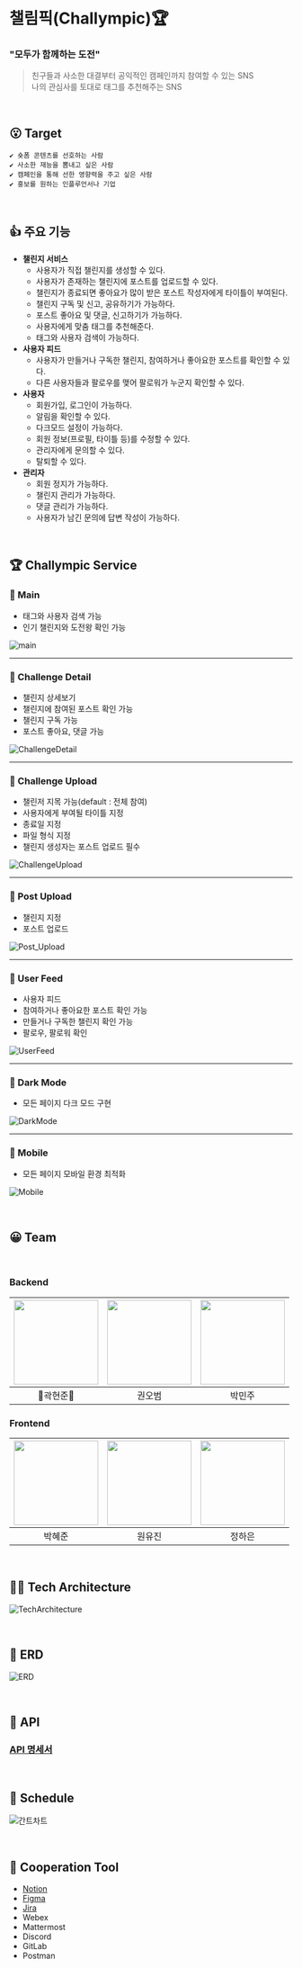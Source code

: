 # 챌림픽(Challympic)🏆
### "모두가 함께하는 도전"
> 친구들과 사소한 대결부터 공익적인 캠페인까지 참여할 수 있는 SNS   
> 나의 관심사를 토대로 태그를 추천해주는 SNS 

<br>

## 😮 Target
    ✔ 숏폼 콘텐츠를 선호하는 사람
    ✔ 사소한 재능을 뽐내고 싶은 사람
    ✔ 캠페인을 통해 선한 영향력을 주고 싶은 사람
    ✔ 홍보를 원하는 인플루언서나 기업

<br>

## 👍 주요 기능
- **챌린지 서비스**
    - 사용자가 직접 챌린지를 생성할 수 있다.
    - 사용자가 존재하는 챌린지에 포스트를 업로드할 수 있다.
    - 챌린지가 종료되면 좋아요가 많이 받은 포스트 작성자에게 타이틀이 부여된다.
    - 챌린지 구독 및 신고, 공유하기가 가능하다.
    - 포스트 좋아요 및 댓글, 신고하기가 가능하다.
    - 사용자에게 맞춤 태그를 추천해준다.
    - 태그와 사용자 검색이 가능하다.
- **사용자 피드**
    - 사용자가 만들거나 구독한 챌린지, 참여하거나 좋아요한 포스트를 확인할 수 있다.
    - 다른 사용자들과 팔로우를 맺어 팔로워가 누군지 확인할 수 있다.
- **사용자**
    - 회원가입, 로그인이 가능하다.
    - 알림을 확인할 수 있다.
    - 다크모드 설정이 가능하다.
    - 회원 정보(프로필, 타이틀 등)를 수정할 수 있다.
    - 관리자에게 문의할 수 있다.
    - 탈퇴할 수 있다.
- **관리자**
    - 회원 정지가 가능하다.
    - 챌린지 관리가 가능하다.
    - 댓글 관리가 가능하다.
    - 사용자가 남긴 문의에 답변 작성이 가능하다.

<br>

## 🏆 Challympic Service
### 📌 Main
- 태그와 사용자 검색 가능
- 인기 챌린지와 도전왕 확인 가능

![main](https://user-images.githubusercontent.com/53832553/154306212-e573c27f-5cf3-4440-8376-b7da3e920280.png)

---

### 📌 Challenge Detail
- 챌린지 상세보기
- 챌린지에 참여된 포스트 확인 가능
- 챌린지 구독 가능
- 포스트 좋아요, 댓글 가능

![ChallengeDetail](https://user-images.githubusercontent.com/53832553/154307326-8f2b0f5a-8b45-45ca-a747-7f7ad0455005.png)

---

### 📌 Challenge Upload
- 챌린저 지목 가능(default : 전체 참여)
- 사용자에게 부여될 타이틀 지정
- 종료일 지정
- 파일 형식 지정
- 챌린지 생성자는 포스트 업로드 필수

![ChallengeUpload](https://user-images.githubusercontent.com/53832553/154306702-5d11b7e0-5e38-445f-b894-34fa40a9bf9b.png)

---

### 📌 Post Upload
- 챌린지 지정
- 포스트 업로드

![Post_Upload](https://user-images.githubusercontent.com/53832553/154306940-5e1aedd8-4f07-4638-91ae-142249120df9.png)

---

### 📌 User Feed
- 사용자 피드
- 참여하거나 좋아요한 포스트 확인 가능
- 만들거나 구독한 챌린지 확인 가능
- 팔로우, 팔로워 확인

![UserFeed](https://user-images.githubusercontent.com/53832553/154307634-d8e5e74a-b74f-47e8-ad4f-13d557e77501.png)

---

### 📌 Dark Mode
- 모든 페이지 다크 모드 구현

![DarkMode](https://user-images.githubusercontent.com/53832553/154307808-fd2701f5-ceb0-4ce1-a4cd-1173bae2c4f4.png)

---

### 📌 Mobile
- 모든 페이지 모바일 환경 최적화

![Mobile](https://user-images.githubusercontent.com/53832553/154430821-c5c7e9a7-2de8-4c41-b251-5c7c66a2aaad.png)

<br>

## 😀 Team
<br>

### Backend
|<img src="https://user-images.githubusercontent.com/53832553/154294418-3be4d2dd-81f5-4376-84a7-89c037ed73f2.png"  width="150" height="150"/>|<img src="https://user-images.githubusercontent.com/53832553/154294666-905e7da1-b8fd-463d-aba8-84b243a71acc.png"  width="150" height="150"/>|<img src="https://user-images.githubusercontent.com/53832553/154294596-5cfd74c8-0b0d-4d12-b965-6395d2949c09.png"  width="150" height="150"/>|
|:---:|:---:|:---:|
|👑곽현준👑|권오범|박민주|

### Frontend
|<img src="https://user-images.githubusercontent.com/53832553/154294716-d449a9af-8419-4cef-906e-a802320217fb.png"  width="150" height="150"/>|<img src="https://user-images.githubusercontent.com/53832553/154294517-5b333d7a-2e80-4159-ac7c-58dd96783827.png"  width="150" height="150"/>|<img src="https://user-images.githubusercontent.com/53832553/154294097-01760928-93ac-479e-b9f9-160ba9d5c1b1.png"  width="150" height="150"/>|
|:---:|:---:|:---:|
|박혜준|원유진|정하은|

<br>

## 👨‍💻 Tech Architecture
![TechArchitecture](https://user-images.githubusercontent.com/53832553/154430527-09bd19d6-993f-4dc0-ae4f-5a5e77220055.png)

<br>

## 🎈 ERD
![ERD](https://s3.us-west-2.amazonaws.com/secure.notion-static.com/7e812ca5-8b00-4850-a2ee-0589de4fcf88/challympic.png?X-Amz-Algorithm=AWS4-HMAC-SHA256&X-Amz-Content-Sha256=UNSIGNED-PAYLOAD&X-Amz-Credential=AKIAT73L2G45EIPT3X45%2F20220216%2Fus-west-2%2Fs3%2Faws4_request&X-Amz-Date=20220216T151942Z&X-Amz-Expires=86400&X-Amz-Signature=5e56700a3398927d365e31b3d15d3d42255cff71cb6b608b45d09a46d818d53b&X-Amz-SignedHeaders=host&response-content-disposition=filename%20%3D%22challympic.png%22&x-id=GetObject)

<br>

## 🍏 API
### [API 명세서](https://documenter.getpostman.com/view/18058395/UVkgyesU)

<br>

## 📆 Schedule
![간트차트](https://user-images.githubusercontent.com/53832553/154297830-336f494b-520c-4e0a-afb7-6c6e0a3aacd4.png)


<br>

## 👊 Cooperation Tool
- [Notion](https://www.notion.so/ssafy6commonpjt/_-6-b449c8f84a6843a282e8a9158fa207f0)  
- [Figma](https://www.figma.com/file/a33AYcxPjOG5C8ejxtZ35c/%ED%94%84%EB%A1%9C%ED%86%A0%ED%83%80%EC%9D%B4%ED%95%91?node-id=51%3A2)
- [Jira](https://jira.ssafy.com/secure/RapidBoard.jspa?rapidView=11107&projectKey=S06P12B101)
- Webex
- Mattermost
- Discord
- GitLab
- Postman

